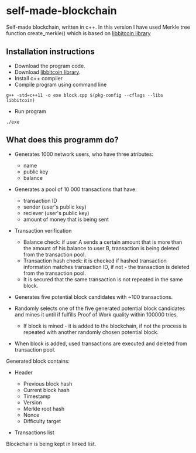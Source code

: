 # self-made-blockchain

Self-made blockchain, written in c++. In this version I have used Merkle tree function create_merkle() which is based on [libbitcoin library](https://github.com/libbitcoin/libbitcoin-system)
## Installation instructions

 * Download the program code.
 * Download [libbitcoin library](https://github.com/libbitcoin/libbitcoin-system).
 * Install c++ compiler
 * Compile program using command line
 
 `g++ -std=c++11 -o exe block.cpp $(pkg-config --cflags --libs libbitcoin)`
 
 * Run program
 
 `./exe`

 ## What does this programm do?
 
  * Generates 1000 network users, who have three atributes:
    * name
    * public key
    * balance
    
  * Generates a pool of 10 000 transactions that have:
    * transaction ID
    * sender (user's public key)
    * reciever (user's public key)
    * amount of money that is being sent
  
  * Transaction verification
    * Balance check: if user A sends a certain amount that is more than the amount of his balance to user B, transaction is being deleted from the transaction pool.
    * Transaction hash check: it is checked if hashed transaction information matches transaction ID, if not - the transaction is deleted from the transaction pool.
    * It is secured that the same transaction is not repeated in the same block.
    
  * Generates five potential block candidates with ~100 transactions.
  
  * Randomly selects one of the five generated potential block candidates and mines it until if fulfills Proof of Work quality within 100000 tries.
    * If block is mined - it is added to the blockchain, if not the process is repeated with another randomly chosen potential block.
  
  * When block is added, used transactions are executed and deleted from transaction pool.
  
 Generated block contains:
  
  * Header
    * Previous block hash
    * Current block hash
    * Timestamp
    * Version
    * Merkle root hash
    * Nonce
    * Difficulty target
  
  * Transactions list
  
Blockchain is being kept in linked list.
